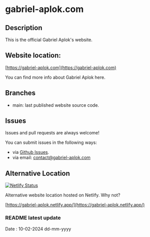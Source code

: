 # gabriel-aplok.com

## Description

This is the official Gabriel Aplok's website.

## Website location:

[https://gabriel-aplok.com](https://gabriel-aplok.com)

You can find more info about Gabriel Aplok here.

## Branches

-   main: last published website source code.

## Issues

Issues and pull requests are always welcome!

You can submit issues in the following ways:

-   via [Github Issues](https://github.com/gabriel-aplok/gabriel-aplok.github.io/issues).
-   via email: contact@gabriel-aplok.com

## Alternative Location

[![Netlify Status](https://api.netlify.com/api/v1/badges/895afd53-cdaf-4bdf-a15f-cdf89457fe5a/deploy-status)](https://app.netlify.com/sites/gabriel-aplok/deploys)

Alternative website location hosted on Netlify. Why not?

[https://gabriel-aplok.netlify.app/](https://gabriel-aplok.netlify.app/)

### README latest update

Date : 10-02-2024 dd-mm-yyyy

